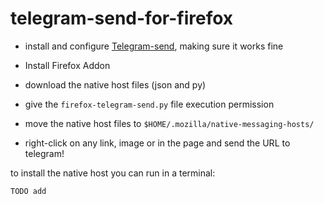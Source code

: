 # telegram-send-for-firefox

* install and configure [Telegram-send](https://pypi.org/project/telegram-send/), making sure it works fine

* Install Firefox Addon

* download the native host files (json and py)

* give the `firefox-telegram-send.py` file execution permission

* move the native host files to `$HOME/.mozilla/native-messaging-hosts/`

* right-click on any link, image or in the page and send the URL to telegram!



to install the native host you can run in a terminal:

```bash
TODO add
```
